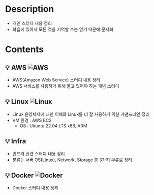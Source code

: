 # Description
- 개인 스터디 내용 정리
- 학습에 있어서 모든 것을 기억할 수는 없기 때문에 문서화

# Contents

## 💡 AWS ![AWS](https://img.shields.io/badge/Amazon%20AWS-232F3E?style=flat-square&logo=Amazon%20AWS&logoColor=white)

* AWS(Amazon Web Service) 스터디 내용 정리 
* AWS 서비스를 사용하기 위해 알고 있어야 하는 개념 스터디

## 💡 Linux ![Linux](https://img.shields.io/badge/Linux-FCC624?style=flat-square&logo=linux&logoColor=white)

* Linux 운영체제에 대한 이해와 Linux를 더 잘 사용하기 위한 커맨드라인 정리 
* VM 환경 : AWS EC2
  * OS : Ubuntu 22.04 LTS x86, ARM 

## 💡 Infra
* 인프라 관련 스터디 내용 정리
* 분류는 서버 OS(Linux), Network, Storage 총 3가지 부류로 정리

## 💡 Docker ![Docker](https://img.shields.io/badge/Docker-2496ED?style=flat-square&logo=docker&logoColor=white)
* Docker 스터디 내용 정리
